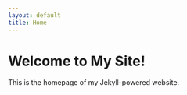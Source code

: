 ```yaml
---
layout: default
title: Home
---
```


# Welcome to My Site!
This is the homepage of my Jekyll-powered website.
